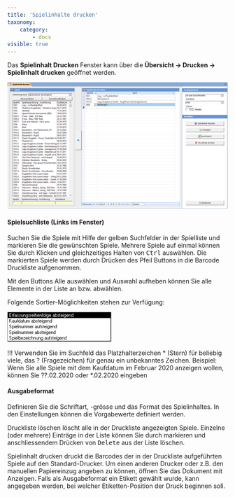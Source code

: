 ```yaml
---
title: 'Spielinhalte drucken'
taxonomy:
    category:
        - docs
visible: true
---
```


Das **Spielinhalt Drucken** Fenster kann über die **Übersicht → Drucken → Spielinhalt drucken** geöffnet werden.

![spielinhalt-drucken](../../images/spielinhalt-drucken.png)

#### Spielsuchliste (Links im Fenster)

Suchen Sie die Spiele mit Hilfe der gelben Suchfelder in der Spielliste und markieren Sie die gewünschten Spiele. Mehrere Spiele auf einmal können Sie durch Klicken und gleichzeitiges Halten von <kbd>Ctrl</kbd> auswählen. Die markierten Spiele werden durch Drücken des Pfeil Buttons in die Barcode Druckliste aufgenommen.

Mit den Buttons <span class="btn-lupo">Alle auswählen</span> und <span class="btn-lupo">Auswahl aufheben</span> können Sie alle Elemente in der Liste an bzw. abwählen.

Folgende Sortier-Möglichkeiten stehen zur Verfügung:

![sortier-moeglichkeiten](../../images/sortier-moeglichkeiten.png)

!!! Verwenden Sie im Suchfeld das Platzhalterzeichen * (Stern) für beliebig viele, das ? (Fragezeichen) für genau ein unbekanntes Zeichen. Beispiel: Wenn Sie alle Spiele mit dem Kaufdatum im Februar 2020 anzeigen wollen, können Sie ??.02.2020 oder *.02.2020 eingeben

#### Ausgabeformat

Definieren Sie die Schriftart, -grösse und das Format des Spielinhaltes. In den Einstellungen können die Vorgabewerte definiert werden.

<span class="btn-lupo">Druckliste löschen</span> löscht alle in der Druckliste angezeigten Spiele. Einzelne (oder mehrere) Einträge in der Liste können Sie durch markieren und anschliessendem Drücken von <kbd>Delete</kbd> aus der Liste löschen.

<span class="btn-lupo">Spielinhalt drucken</span> druckt die Barcodes der in der Druckliste aufgeführten Spiele auf den Standard-Drucker. Um einen anderen Drucker oder z.B. den manuellen Papiereinzug angeben zu können, öffnen Sie das Dokument mit <span class="btn-lupo">Anzeigen</span>. Falls als Ausgabeformat ein Etikett gewählt wurde, kann angegeben werden, bei welcher Etiketten-Position der Druck beginnen soll.
